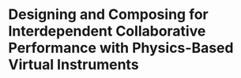 # Designing and Composing for Interdependent Collaborative Performance with Physics-Based Virtual Instruments